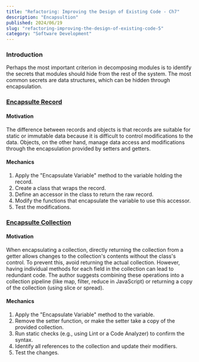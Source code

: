 ```yaml
---
title: "Refactoring: Improving the Design of Existing Code - Ch7"
description: "Encapsultion"
published: 2024/06/19
slug: "refactoring-improving-the-design-of-existing-code-5"
category: "Software Development"
---
```


###  Introduction

Perhaps the most important criterion in decomposing modules is to identify the secrets that modules should hide from the rest of the system. The most common secrets are data structures, which can be hidden through encapsulation.

### [Encapsulte Record](https://refactoring.com/catalog/encapsulateRecord.html)

#### Motivation
The difference between records and objects is that records are suitable for static or immutable data because it is difficult to control modifications to the data. Objects, on the other hand, manage data access and modifications through the encapsulation provided by setters and getters.

#### Mechanics
1. Apply the "Encapsulate Variable" method to the variable holding the record.
2. Create a class that wraps the record.
3. Define an accessor in the class to return the raw record.
4. Modify the functions that encapsulate the variable to use this accessor.
5. Test the modifications.


### [Encapsulte Collection](https://refactoring.com/catalog/encapsulateCollection.html)

#### Motivation
When encapsulating a collection, directly returning the collection from a getter allows changes to the collection's contents without the class's control. To prevent this, avoid returning the actual collection. However, having individual methods for each field in the collection can lead to redundant code. The author suggests combining these operations into a collection pipeline (like map, filter, reduce in JavaScript) or returning a copy of the collection (using slice or spread).

#### Mechanics
1. Apply the "Encapsulate Variable" method to the variable.
2. Remove the setter function, or make the setter take a copy of the provided collection.
3. Run static checks (e.g., using Lint or a Code Analyzer) to confirm the syntax.
4. Identify all references to the collection and update their modifiers.
5. Test the changes.